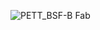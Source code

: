 
![PETT_BSF-B Fab](https://github.com/bsfconception/ESP32-GSM-GPS-Tracker/assets/84618082/99300d34-b3ac-428f-a053-46beba3ca5d9)
